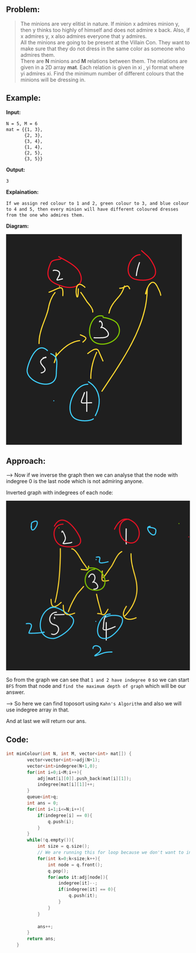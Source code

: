 ## Problem:

>The minions are very elitist in nature. If minion x admires minion y, then y thinks too highly of himself and does not admire x back. Also, if x admires y, x also admires everyone that y admires.  
All the minions are going to be present at the Villain Con. They want to make sure that they do not dress in the same color as someone who admires them.   
There are **N** minions and **M** relations between them. The relations are given in a 2D array **mat**. Each relation is given in xi , yi format where yi admires xi. Find the minimum number of different colours that the minions will be dressing in.

## Example:

**Input:** 
```
N = 5, M = 6
mat = {{1, 3}, 
       {2, 3}, 
       {3, 4}, 
       {1, 4}, 
       {2, 5}, 
       {3, 5}}
```

**Output:** 
```
3
```
**Explaination:**
```
If we assign red colour to 1 and 2, green colour to 3, and blue colour to 4 and 5, then every minion will have different coloured dresses from the one who admires them.
```

**Diagram:**

![](Attachments/Pasted%20image%2020220604144017.png)

## Approach:

--> Now if we inverse the graph then we can analyse that the node with indegree 0 is the last node which is not admiring anyone.

Inverted graph with indegrees of each node:

![](Attachments/Pasted%20image%2020220604144148.png)

So from the graph we can see that `1 and 2 have indegree 0` so we can start `BFS` from that node and `find the maximum depth of graph` which will be our answer.

--> So here we can find toposort using `Kahn's Algorithm` and also we will use indegree array in that.

And at last we will return our ans.

## Code:

```cpp
int minColour(int N, int M, vector<int> mat[]) {
        vector<vector<int>>adj(N+1);
        vector<int>indegree(N+1,0);
        for(int i=0;i<M;i++){
            adj[mat[i][0]].push_back(mat[i][1]);
            indegree[mat[i][1]]++;
        }
        queue<int>q;
        int ans = 0;
        for(int i=1;i<=N;i++){
            if(indegree[i] == 0){
                q.push(i);
            }
        }
        while(!q.empty()){
            int size = q.size();
			// We are running this for loop because we don't want to increase the ans for nodes in same level
            for(int k=0;k<size;k++){
                int node = q.front();
                q.pop();
                for(auto it:adj[node]){
                    indegree[it]--;
                    if(indegree[it] == 0){
                        q.push(it);
                    }
                }
            }
            
            ans++;
        }
        return ans;
    }
```
